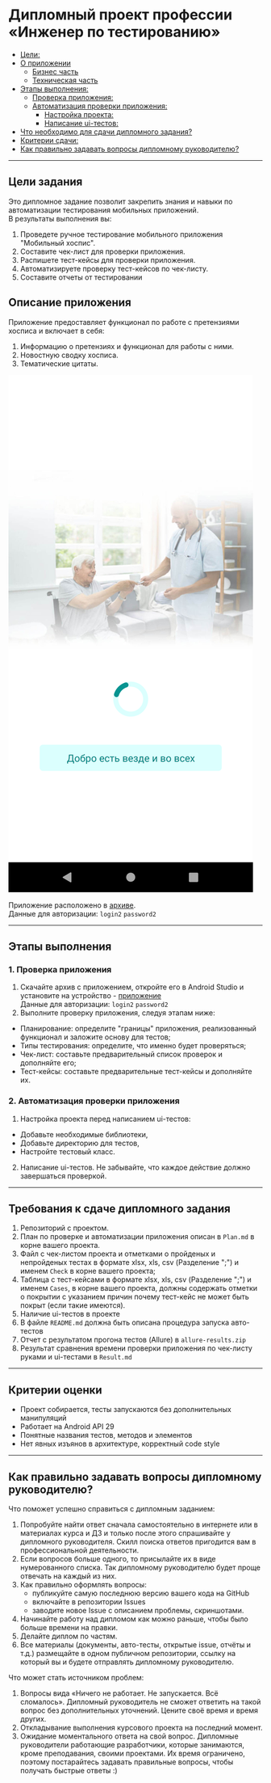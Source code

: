# Дипломный проект профессии «Инженер по тестированию»

* [Цели:](#цели)
* [О приложении](#о-приложении)
    * [Бизнес часть](#бизнес-часть)
    * [Техническая часть](#техническая-часть)
* [Этапы выполнения:](#этапы-выполнения)
    * [Проверка приложения:](#проверка-приложения)
    * [Автоматизация проверки приложения:](#автоматизация-проверки-приложения)
        * [Настройка проекта:](#настройка-проекта)
        * [Написание ui-тестов:](#написание-ui-тестов)
* [Что необходимо для сдачи дипломного задания?](#что-необходимо-для-сдачи-дипломного-цзадания)
* [Критерии сдачи:](#критерии-сдачи)
* [Как правильно задавать вопросы дипломному руководителю?](#как-правильно-задавать-вопросы-дипломному-руководителю)

---

## Цели задания

Это дипломное задание позволит закрепить знания и навыки по автоматизации тестирования мобильных приложений.   
В результаты выполнения вы:
1. Проведете ручное тестирование мобильного приложения "Мобильный хоспис".
2. Составите чек-лист для проверки приложения.
3. Распишете тест-кейсы для проверки приложения.
4. Автоматизируете проверку тест-кейсов по чек-листу.
5. Составите отчеты от тестировании


## Описание приложения

Приложение предоставляет функционал по работе с претензиями хосписа и включает в себя:
1. Информацию о претензиях и функционал для работы с ними.
2. Новостную сводку хосписа.
3. Тематические цитаты.

![](pic/app.png)



Приложение расположено в [архиве](https://github.com/netology-code/qamid-diplom/blob/main/fmh-android.zip).   
Данные для авторизации:
`login2`
`password2`

---

## Этапы выполнения

### 1. Проверка приложения

1. Скачайте архив с приложением, откройте его в Android Studio и установите на устройство - [приложение](fmh-android.zip)   
Данные для авторизации:
`login2`
`password2`
3. Выполните проверку приложения, следуя этапам ниже: 
- Планирование: определите "границы" приложения, реализованный функционал и заложите основу для тестов;
- Типы тестирования: определите, что именно будет проверяться;
- Чек-лист: составьте предварительный список проверок и дополняйте его;
- Тест-кейсы: составьте предварительные тест-кейсы и дополняйте их. 

### 2. Автоматизация проверки приложения

1. Настройка проекта перед написанием ui-тестов:
- Добавьте необходимые библиотеки, 
- Добавьте директорию для тестов, 
- Настройте тестовый класс.

2. Написание ui-тестов.
Не забывайте, что каждое действие должно завершаться проверкой.

---
## Требования к сдаче дипломного задания

1. Репозиторий с проектом.
2. План по проверке и автоматизации приложения описан в `Plan.md` в корне вашего проекта.
3. Файл с чек-листом проекта и отметками о пройденых и непройденых тестах в формате xlsx, xls, csv (Разделение ";") и именем `Check` в корне вашего проекта;
4. Таблица с тест-кейсами в формате xlsx, xls, csv (Разделение ";") и именем `Cases`, в корне вашего проекта, должны содержать отметки о покрытии с указанием причин почему тест-кейс не может быть покрыт (если такие имеются).
5. Наличие ui-тестов в проекте
6. В файле `README.md` должна быть описана процедура запуска авто-тестов
7. Отчет с результатом прогона тестов (Allure) в `allure-results.zip`
8. Результат сравнения времени проверки приложения по чек-листу руками и ui-тестами в `Result.md`

---
## Критерии оценки

- Проект собирается, тесты запускаются без дополнительных манипуляций
- Работает на Android API 29
- Понятные названия тестов, методов и элементов 
- Нет явных изъянов в архитектуре, корректный code style


---
## Как правильно задавать вопросы дипломному руководителю?

Что поможет успешно справиться с дипломным заданием:

1. Попробуйте найти ответ сначала самостоятельно в интернете или в материалах курса и ДЗ и только после этого спрашивайте у дипломного 
  руководителя. Скилл поиска ответов пригодится вам в профессиональной деятельности.
2. Если вопросов больше одного, то присылайте их в виде нумерованного списка. Так дипломному руководителю будет проще отвечать на каждый из них.
3. Как правильно оформлять вопросы:
    - публикуйте самую последнюю версию вашего кода на GitHub
    - включайте в репозитории Issues
    - заводите новое Issue с описанием проблемы, скриншотами.
4. Начинайте работу над дипломом как можно раньше, чтобы было больше времени на правки. 
5. Делайте диплом по частям.
6. Все материалы (документы, авто-тесты, открытые issue, отчёты и т.д.) размещайте  в одном публичном репозитории, ссылку на который вы и будете отправлять дипломному руководителю.

Что может стать источником проблем:

1. Вопросы вида «Ничего не работает. Не запускается. Всё сломалось». Дипломный руководитель не сможет ответить на такой вопрос без дополнительных уточнений. Цените своё время и время других.
2. Откладывание выполнения курсового проекта на последний момент.
3. Ожидание моментального ответа на свой вопрос. Дипломные руководители работающие разработчики, которые занимаются, кроме преподавания, 
  своими проектами. Их время ограничено, поэтому постарайтесь задавать правильные вопросы, чтобы получать быстрые ответы :)

